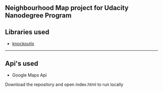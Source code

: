 ## Neighbourhood Map project for Udacity Nanodegree Program

## Libraries used
- [knockoutjs](http://knockoutjs.com/)
------------------------------------------------------------
## Api's used
- Google Maps Api

Download the repository and open index.html to run locally